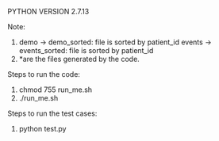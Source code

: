 PYTHON VERSION 2.7.13

Note:
1. demo -> demo_sorted: file is sorted by patient_id
	events -> events_sorted: file is sorted by patient_id
2. *are the files generated by the code.

Steps to run the code:
1. chmod 755 run_me.sh
2. ./run_me.sh

Steps to run the test cases:
1. python test.py
